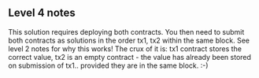 ## Level 4 notes
This solution requires deploying both contracts. You then need to submit both contracts as solutions in the order tx1, tx2 within the same block. See level 2 notes for why this works! The crux of it is: tx1 contract stores the correct value, tx2 is an empty contract - the value has already been stored on submission of tx1.. provided they are in the same block. :-)
